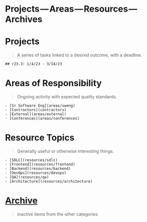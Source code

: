 Projects — Areas — Resources — Archives
=======================================

# Projects
> A series of tasks linked to a desired outcome, with a deadline.

    ## r23.3: 1/4/23 - 3/14/23

# Areas of Responsibility
> Ongoing activity with expected quality standards.

    - [Sr Software Eng](areas/sweng)
    - [Contractors](contractors)
    - [External](areas/external)
    - [Conferences](areas/conferences)

# Resource Topics
> Generally useful or otherwise interesting things.

    - [SDLC](resources/sdlc)
    - [Frontend](resources/frontend)
    - [Backend](resources/backend)
    - [DevOps](resources/devops)
    - [QA](resources/qa)
    - [Architecture](resources/architecture)

# [Archive](archive/index)
> Inactive items from the other categories
